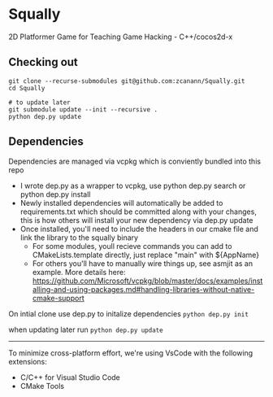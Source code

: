 Squally
=========
2D Platformer Game for Teaching Game Hacking - C++/cocos2d-x

Checking out
------------
```
git clone --recurse-submodules git@github.com:zcanann/Squally.git
cd Squally

# to update later
git submodule update --init --recursive .
python dep.py update
```

Dependencies
---------
Dependencies are managed via vcpkg which is conviently bundled into this repo
- I wrote dep.py as a wrapper to vcpkg, use python dep.py search <packagename> or python dep.py install <packagename>
- Newly installed dependencies will automatically be added to requirements.txt which should be committed along with your changes, this is how others will install your new dependency via dep.py update
- Once installed, you'll need to include the headers in our cmake file and link the library to the squally binary
    - For some modules, youll recieve commands you can add to CMakeLists.template directly, just replace "main" with ${AppName}
    - For others you'll have to manually wire things up, see asmjit as an example. More details here: https://github.com/Microsoft/vcpkg/blob/master/docs/examples/installing-and-using-packages.md#handling-libraries-without-native-cmake-support

On intial clone use dep.py to initalize dependencies
`python dep.py init`

when updating later run
`python dep.py update`

---------
To minimize cross-platform effort, we're using VsCode with the following extensions:
- C/C++ for Visual Studio Code
- CMake Tools
